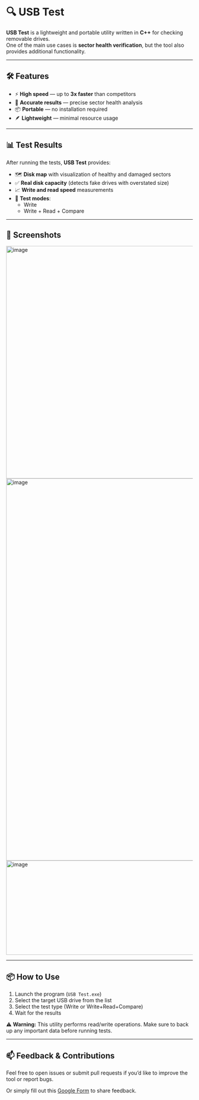 # 🔍 USB Test

**USB Test** is a lightweight and portable utility written in **C++** for checking removable drives.  
One of the main use cases is **sector health verification**, but the tool also provides additional functionality.  

---

## 🛠 Features

- ⚡ **High speed** — up to **3x faster** than competitors  
- 🎯 **Accurate results** — precise sector health analysis  
- 📦 **Portable** — no installation required  
- 🪶 **Lightweight** — minimal resource usage  

---

## 📊 Test Results

After running the tests, **USB Test** provides:  
- 🗺️ **Disk map** with visualization of healthy and damaged sectors  
- ✅ **Real disk capacity** (detects fake drives with overstated size)  
- 📈 **Write and read speed** measurements
- 🧪 **Test modes**:  
  - Write  
  - Write + Read + Compare  

---

## 📸 Screenshots

<img width="1115" height="628" alt="image" src="https://github.com/user-attachments/assets/3c667141-680a-4d8e-91c8-bc17339a0bf2" />
<img width="1115" height="1032" alt="image" src="https://github.com/user-attachments/assets/e7800dbc-fa24-462c-9ff3-0a32633bc1bf" />
<img width="1101" height="255" alt="image" src="https://github.com/user-attachments/assets/c331cbf7-0408-4733-997a-875480d9f6b6" />

---

## 📦 How to Use

1. Launch the program (`USB Test.exe`)
2. Select the target USB drive from the list
3. Select the test type (Write or Write+Read+Compare)
4. Wait for the results

⚠️ **Warning:** This utility performs read/write operations. Make sure to back up any important data before running tests.

---
## 📫 Feedback & Contributions

Feel free to open issues or submit pull requests if you’d like to improve the tool or report bugs.

Or simply fill out this [Google Form](https://forms.gle/Q7s141cQcE4pug7L7) to share feedback.
